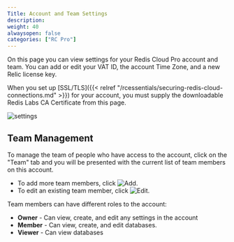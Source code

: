 ```yaml
---
Title: Account and Team Settings
description:
weight: 40
alwaysopen: false
categories: ["RC Pro"]
---
```

On this page you can view settings for your Redis Cloud Pro account and team.
You can add or edit your VAT ID, the account Time Zone, and a new
Relic license key.

When you set up [SSL/TLS]({{< relref "/rcessentials/securing-redis-cloud-connections.md" >}}) for your account,
you must supply the downloadable Redis Labs CA Certificate from this page.

![settings](/images/rcpro/settings.png)

## Team Management

To manage the team of people who have access to the account, click on
the "Team" tab and you will be presented with the current list of team
members on this account.

- To add more team members, click ![Add](/images/rs/icon_add.png#no-click "Add").
- To edit an existing team member, click ![Edit](/images/rcpro/icon_edit.png#no-click "Edit").

Team members can have different roles to the account:

- **Owner** - Can view, create, and edit any settings in the account
- **Member** - Can view, create, and edit databases.
- **Viewer** - Can view databases
